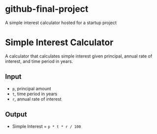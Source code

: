 # github-final-project
A simple interest calculator hosted for a startup project
# Simple Interest Calculator

A calculator that calculates simple interest given principal, annual rate of interest, and time period in years.

## Input
- `p`, principal amount
- `t`, time period in years
- `r`, annual rate of interest

## Output
- Simple Interest = `p * t * r / 100`
